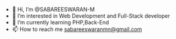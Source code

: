 - 👋 Hi, I’m @SABAREESWARAN-M
- 👀 I’m interested in Web Development and Full-Stack developer
- 🌱 I’m currently learning PHP,Back-End 
- 📫 How to reach me sabareeswaranmn@gmail.com

<!---
SABAREESWARAN-M/SABAREESWARAN-M is a ✨ special ✨ repository because its `README.md` (this file) appears on your GitHub profile.
You can click the Preview link to take a look at your changes.
--->
